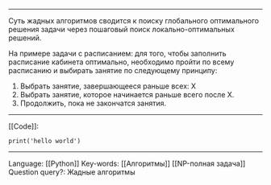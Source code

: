 ___
Суть жадных алгоритмов сводится к поиску глобального оптимального решения задачи через пошаговый поиск локально-оптимальных решений. 

На примере задачи с расписанием: для того, чтобы заполнить расписание кабинета оптимально, необходимо пройти по всему расписанию и выбирать занятие по следующему принципу:
1. Выбрать занятие, завершающееся раньше всех: Х
2. Выбрать занятие, которое начинается раньше всего после Х.
3. Продолжить, пока не закончатся занятия. 
___
[[Code]]:
```
print('hello world')
```
___
Language: [[Python]]
Key-words:  [[Алгоритмы]] [[NP-полная задача]]
Question query?: Жадные алгоритмы